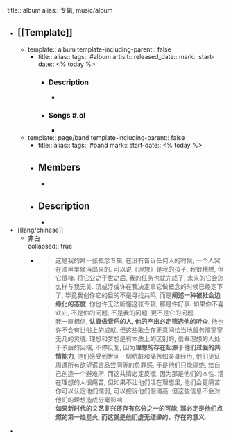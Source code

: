 title:: album
alias:: 专辑, music/album

- ## [[Template]]
  - template:: album
    template-including-parent:: false
    - title:: 
      alias:: 
      tags:: #album
      artisit:: 
      released_date:: 
      mark:: 
      start-date:: <% today %>
      - ### Description
        -
      - ### Songs #.ol
        -
  - template:: page/band
    template-including-parent:: false
    - title:: 
      alias:: 
      tags:: #band 
      mark:: 
      start-date:: <% today %>
    - ## Members
      -
    - ## Description
      -
- [[lang/chinese]]
  - 非白  
    collapsed:: true
    - > 这是我的第一张概念专辑, 在没有告诉任何人的时候, 一个人窝在漆黑里倾泻出来的. 可以说《理想》是我的孩子, 我很糟糕, 但它很棒. 将它公之于世之后, 我的任务也就完成了, 未来的它会怎么样与我无关. 沉或浮或许在我决定拿它做概念的时候已经定下了, 毕竟我创作它的目的不是寻找共鸣, 而是**阐述一种被社会边缘化的态度**.  你也许无法听懂这张专辑, 那是件好事. 如果你不喜欢它, 不是你的问题, 不是我的问题, 更不是它的问题.   
      我一直相信, **认真做音乐的人, 他的产出必定筛选他的听众**. 他也许不会有世俗上的成就, 但这些歌会在无意间恰当地服务那寥寥无几的灵魂.  理想和梦想是有本质上的区别的, 信奉理想的人处于矛盾的尖端, 不停反复, 因为**理想的存在起源于他们过强的共情能力**, 他们感受到世间一切肮脏和痛苦如亲身经历, 他们见证周遭所有欲望谎言品尝同等的负罪感, 于是他们只能隔绝, 给自己创造一个避难所. 而这共情必定反噬, 因为那是他们的本性. 活在理想的人很痛苦, 但如果不让他们活在理想里, 他们会更痛苦.  你可以认定他们懦弱, 可以控诉他们假清高, 但这些信息不会对他们的理想造成分毫影响.  
      **如果新时代的文艺复兴还存有亿分之一的可能, 那必定是他们点燃的第一烛星火, 而这就是他们虚无缥缈的、存在的意义**.
-